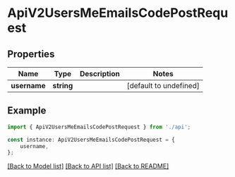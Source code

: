 # ApiV2UsersMeEmailsCodePostRequest


## Properties

Name | Type | Description | Notes
------------ | ------------- | ------------- | -------------
**username** | **string** |  | [default to undefined]

## Example

```typescript
import { ApiV2UsersMeEmailsCodePostRequest } from './api';

const instance: ApiV2UsersMeEmailsCodePostRequest = {
    username,
};
```

[[Back to Model list]](../README.md#documentation-for-models) [[Back to API list]](../README.md#documentation-for-api-endpoints) [[Back to README]](../README.md)
